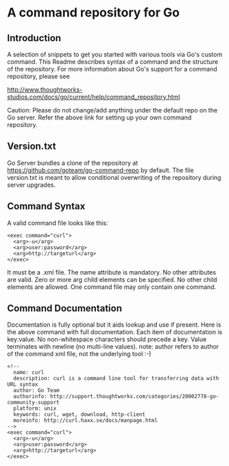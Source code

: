 A command repository for Go
===========================

Introduction
------------
A selection of snippets to get you started with various tools via Go's custom command. This Readme
describes syntax of a command and the structure of the repository. For more information about Go's
support for a command repository, please see

<http://www.thoughtworks-studios.com/docs/go/current/help/command_repository.html>

Caution: Please do not change/add anything under the default repo on the Go server. Refer the above
link for setting up your own command repository.

Version.txt
-----------
Go Server bundles a clone of the repository at <https://github.com/goteam/go-command-repo> by
default. The file version.txt is meant to allow conditional overwriting of the repository during
server upgrades.

Command Syntax
--------------
A valid command file looks like this:

    <exec command="curl">
      <arg>-u</arg>
      <arg>user:password</arg>
      <arg>http://targeturl</arg>
    </exec>

It must be a .xml file. The name attribute is mandatory. No other attributes are valid. Zero or more
arg child elements can be specified. No other child elements are allowed. One command file may only
contain one command.

Command Documentation
---------------------
Documentation is fully optional but it aids lookup and use if present. Here is the above command with
full documentation. Each item of documentation is key:value. No non-whitespace characters should
precede a key. Value terminates with newline (no multi-line values). note: author refers to author of
the command xml file, not the underlying tool :-)

    <!--
      name: curl
      description: curl is a command line tool for transferring data with URL syntax
      author: Go Team
      authorinfo: http://support.thoughtworks.com/categories/20002778-go-community-support
      platform: unix
      keywords: curl, wget, download, http-client
      moreinfo: http://curl.haxx.se/docs/manpage.html
    -->
    <exec command="curl">
      <arg>-u</arg>
      <arg>user:password</arg>
      <arg>http://targeturl</arg>
    </exec>
